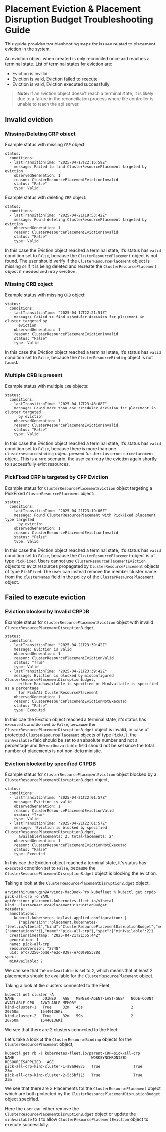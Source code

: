 # Placement Eviction & Placement Disruption Budget Troubleshooting Guide

This guide provides troubleshooting steps for issues related to placement eviction in the system.

An eviction object when created is only reconciled once and reaches a terminal state. List of terminal states for 
eviction are:
- Eviction is invalid
- Eviction is valid, Eviction failed to execute
- Eviction is valid, Eviction executed successfully

> **Note:** If an eviction object doesn't reach a terminal state, it is likely due to a failure in the reconciliation
> process where the controller is unable to reach the api server.

## Invalid eviction

### Missing/Deleting CRP object

Example status with missing `CRP` object:
```
status:
  conditions:
  - lastTransitionTime: "2025-04-17T22:16:59Z"
    message: Failed to find ClusterResourcePlacement targeted by eviction
    observedGeneration: 1
    reason: ClusterResourcePlacementEvictionInvalid
    status: "False"
    type: Valid
```

Example status with deleting `CRP` object:
```
status:
  conditions:
  - lastTransitionTime: "2025-04-21T19:53:42Z"
    message: Found deleting ClusterResourcePlacement targeted by eviction
    observedGeneration: 1
    reason: ClusterResourcePlacementEvictionInvalid
    status: "False"
    type: Valid
```

In this case the Eviction object reached a terminal state, it's status has `valid` condition set to `False`, because the 
`ClusterResourcePlacement` object is not found. The user should verify if the `ClusterResourcePlacement` object is missing or
if it is being deleted and recreate the `ClusterResourcePlacement` object if needed and retry eviction.

### Missing CRB object

Example status with missing `CRB` object:
```
status:
  conditions:
  - lastTransitionTime: "2025-04-17T22:21:51Z"
    message: Failed to find scheduler decision for placement in cluster targeted by
      eviction
    observedGeneration: 1
    reason: ClusterResourcePlacementEvictionInvalid
    status: "False"
    type: Valid
```

In this case the Eviction object reached a terminal state, it's status has `valid` condition set to `False`, because the
`ClusterResourceBinding` object is not found.

### Multiple CRB is present

Example status with multiple `CRB` objects:
```
status:
  conditions:
  - lastTransitionTime: "2025-04-17T23:48:08Z"
    message: Found more than one scheduler decision for placement in cluster targeted
      by eviction
    observedGeneration: 1
    reason: ClusterResourcePlacementEvictionInvalid
    status: "False"
    type: Valid
```

In this case the Eviction object reached a terminal state, it's status has `valid` condition set to `False`, because
there is more than one `ClusterResourceBinding` object present for the `ClusterResourcePlacement` object. This is a rare
scenario, the user can retry the eviction again shortly to successfully evict resources.

### PickFixed CRP is targeted by CRP Eviction

Example status for `ClusterResourcePlacementEviction` object targeting a PickFixed `ClusterResourcePlacement` object:
```
status:
  conditions:
  - lastTransitionTime: "2025-04-21T23:19:06Z"
    message: Found ClusterResourcePlacement with PickFixed placement type targeted
      by eviction
    observedGeneration: 1
    reason: ClusterResourcePlacementEvictionInvalid
    status: "False"
    type: Valid
```

In this case the Eviction object reached a terminal state, it's status has `valid` condition set to `False`, because
the `ClusterResourcePlacement` object is of type `PickFixed`. Users cannot use `ClusterResourcePlacementEviction` 
objects to evict resources propagated by `ClusterResourcePlacement` objects of type `PickFixed`. The user can instead 
remove the member cluster name from the `clusterNames` field in the policy of the `ClusterResourcePlacement` object.

## Failed to execute eviction

### Eviction blocked by Invalid CRPDB

Example status for `ClusterResourcePlacementEviction` object with invalid `ClusterResourcePlacementDisruptionBudget`,
```
status:
  conditions:
  - lastTransitionTime: "2025-04-21T23:39:42Z"
    message: Eviction is valid
    observedGeneration: 1
    reason: ClusterResourcePlacementEvictionValid
    status: "True"
    type: Valid
  - lastTransitionTime: "2025-04-21T23:39:42Z"
    message: Eviction is blocked by misconfigured ClusterResourcePlacementDisruptionBudget,
      either MaxUnavailable is specified or MinAvailable is specified as a percentage
      for PickAll ClusterResourcePlacement
    observedGeneration: 1
    reason: ClusterResourcePlacementEvictionNotExecuted
    status: "False"
    type: Executed
```

In this cae the Eviction object reached a terminal state, it's status has `executed` condition set to `False`, because
the `ClusterResourcePlacementDisruptionBudget` object is invalid, in case of protected `ClusterResourcePlacement` 
objects of type `PickAll`, the `minAvailable` field should be set to an absolute number and not a percentage and the
`maxUnavailable` field should not be set since the total number of placements is not non-deterministic.

### Eviction blocked by specified CRPDB

Example status for `ClusterResourcePlacementEviction` object blocked by a `ClusterResourcePlacementDisruptionBudget` 
object,
```
status:
  conditions:
  - lastTransitionTime: "2025-04-21T22:01:57Z"
    message: Eviction is valid
    observedGeneration: 1
    reason: ClusterResourcePlacementEvictionValid
    status: "True"
    type: Valid
  - lastTransitionTime: "2025-04-21T22:01:57Z"
    message: 'Eviction is blocked by specified ClusterResourcePlacementDisruptionBudget,
      availablePlacements: 2, totalPlacements: 2'
    observedGeneration: 1
    reason: ClusterResourcePlacementEvictionNotExecuted
    status: "False"
    type: Executed
```

In this cae the Eviction object reached a terminal state, it's status has `executed` condition set to `False`, because 
the `ClusterResourcePlacementDisruptionBudget` object is blocking the eviction.

Taking a look at the `ClusterResourcePlacementDisruptionBudget` object,

```
arvindthirumurugan@Arvinds-MacBook-Pro kubefleet % kubectl get crpdb pick-all-crp -o YAML
apiVersion: placement.kubernetes-fleet.io/v1beta1
kind: ClusterResourcePlacementDisruptionBudget
metadata:
  annotations:
    kubectl.kubernetes.io/last-applied-configuration: |
      {"apiVersion":"placement.kubernetes-fleet.io/v1beta1","kind":"ClusterResourcePlacementDisruptionBudget","metadata":{"annotations":{},"name":"pick-all-crp"},"spec":{"minAvailable":2}}
  creationTimestamp: "2025-04-21T21:55:44Z"
  generation: 1
  name: pick-all-crp
  resourceVersion: "2748"
  uid: efc73250-b6dd-4e2d-8387-e7d0e9b5328d
spec:
  minAvailable: 2
```

We can see that the `minAvailable` is set to `2`, which means that at least 2 placements should be available for the 
`ClusterResourcePlacement` object.

Taking a look at the clusters connected to the Fleet,

```
kubectl get cluster -A
NAME             JOINED   AGE   MEMBER-AGENT-LAST-SEEN   NODE-COUNT   AVAILABLE-CPU   AVAILABLE-MEMORY
kind-cluster-1   True     32m   43s                      2            20750m          15440136Ki
kind-cluster-2   True     32m   59s                      2            20750m          15440136Ki
```

We see that there are 2 clusters connected to the Fleet.

Let's take a look at the `ClusterResourceBinding` objects for the `ClusterResourcePlacement` object,

```
kubectl get rb -l kubernetes-fleet.io/parent-CRP=pick-all-crp
NAME                                   WORKSYNCHRONIZED   RESOURCESAPPLIED   AGE
pick-all-crp-kind-cluster-1-a8a9e870   True               True               23m
pick-all-crp-kind-cluster-2-5c5bf113   True               True               23m
```

We see that there are 2 Placements for the `ClusterResourcePlacement` object which are both protected by the
`ClusterResourcePlacementDisruptionBudget` object specified.

Here the user can either remove the `ClusterResourcePlacementDisruptionBudget` object or update the `minAvailable` to
`1` to allow `ClusterResourcePlacementEviction` object to execute successfully.
